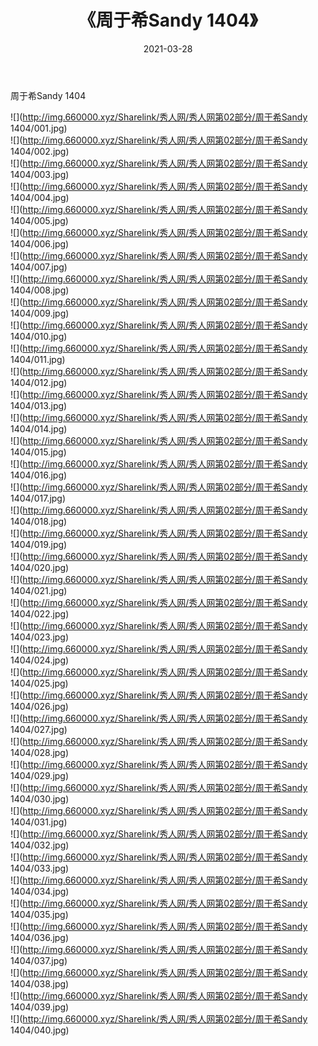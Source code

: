 ﻿---
layout: post
title:  《周于希Sandy 1404》
date:   2021-03-28
img: http://img.660000.xyz/Sharelink/秀人网/秀人网第02部分/周于希Sandy 1404/000.jpg
categories: [美女, 清纯, 唯美]
---

周于希Sandy 1404

  ![](http://img.660000.xyz/Sharelink/秀人网/秀人网第02部分/周于希Sandy 1404/001.jpg) <br> ![](http://img.660000.xyz/Sharelink/秀人网/秀人网第02部分/周于希Sandy 1404/002.jpg) <br> ![](http://img.660000.xyz/Sharelink/秀人网/秀人网第02部分/周于希Sandy 1404/003.jpg) <br> ![](http://img.660000.xyz/Sharelink/秀人网/秀人网第02部分/周于希Sandy 1404/004.jpg) <br> ![](http://img.660000.xyz/Sharelink/秀人网/秀人网第02部分/周于希Sandy 1404/005.jpg) <br> ![](http://img.660000.xyz/Sharelink/秀人网/秀人网第02部分/周于希Sandy 1404/006.jpg) <br> ![](http://img.660000.xyz/Sharelink/秀人网/秀人网第02部分/周于希Sandy 1404/007.jpg) <br> ![](http://img.660000.xyz/Sharelink/秀人网/秀人网第02部分/周于希Sandy 1404/008.jpg) <br> ![](http://img.660000.xyz/Sharelink/秀人网/秀人网第02部分/周于希Sandy 1404/009.jpg) <br> ![](http://img.660000.xyz/Sharelink/秀人网/秀人网第02部分/周于希Sandy 1404/010.jpg) <br> ![](http://img.660000.xyz/Sharelink/秀人网/秀人网第02部分/周于希Sandy 1404/011.jpg) <br> ![](http://img.660000.xyz/Sharelink/秀人网/秀人网第02部分/周于希Sandy 1404/012.jpg) <br> ![](http://img.660000.xyz/Sharelink/秀人网/秀人网第02部分/周于希Sandy 1404/013.jpg) <br> ![](http://img.660000.xyz/Sharelink/秀人网/秀人网第02部分/周于希Sandy 1404/014.jpg) <br> ![](http://img.660000.xyz/Sharelink/秀人网/秀人网第02部分/周于希Sandy 1404/015.jpg) <br> ![](http://img.660000.xyz/Sharelink/秀人网/秀人网第02部分/周于希Sandy 1404/016.jpg) <br> ![](http://img.660000.xyz/Sharelink/秀人网/秀人网第02部分/周于希Sandy 1404/017.jpg) <br> ![](http://img.660000.xyz/Sharelink/秀人网/秀人网第02部分/周于希Sandy 1404/018.jpg) <br> ![](http://img.660000.xyz/Sharelink/秀人网/秀人网第02部分/周于希Sandy 1404/019.jpg) <br> ![](http://img.660000.xyz/Sharelink/秀人网/秀人网第02部分/周于希Sandy 1404/020.jpg) <br> ![](http://img.660000.xyz/Sharelink/秀人网/秀人网第02部分/周于希Sandy 1404/021.jpg) <br> ![](http://img.660000.xyz/Sharelink/秀人网/秀人网第02部分/周于希Sandy 1404/022.jpg) <br> ![](http://img.660000.xyz/Sharelink/秀人网/秀人网第02部分/周于希Sandy 1404/023.jpg) <br> ![](http://img.660000.xyz/Sharelink/秀人网/秀人网第02部分/周于希Sandy 1404/024.jpg) <br> ![](http://img.660000.xyz/Sharelink/秀人网/秀人网第02部分/周于希Sandy 1404/025.jpg) <br> ![](http://img.660000.xyz/Sharelink/秀人网/秀人网第02部分/周于希Sandy 1404/026.jpg) <br> ![](http://img.660000.xyz/Sharelink/秀人网/秀人网第02部分/周于希Sandy 1404/027.jpg) <br> ![](http://img.660000.xyz/Sharelink/秀人网/秀人网第02部分/周于希Sandy 1404/028.jpg) <br> ![](http://img.660000.xyz/Sharelink/秀人网/秀人网第02部分/周于希Sandy 1404/029.jpg) <br> ![](http://img.660000.xyz/Sharelink/秀人网/秀人网第02部分/周于希Sandy 1404/030.jpg) <br> ![](http://img.660000.xyz/Sharelink/秀人网/秀人网第02部分/周于希Sandy 1404/031.jpg) <br> ![](http://img.660000.xyz/Sharelink/秀人网/秀人网第02部分/周于希Sandy 1404/032.jpg) <br> ![](http://img.660000.xyz/Sharelink/秀人网/秀人网第02部分/周于希Sandy 1404/033.jpg) <br> ![](http://img.660000.xyz/Sharelink/秀人网/秀人网第02部分/周于希Sandy 1404/034.jpg) <br> ![](http://img.660000.xyz/Sharelink/秀人网/秀人网第02部分/周于希Sandy 1404/035.jpg) <br> ![](http://img.660000.xyz/Sharelink/秀人网/秀人网第02部分/周于希Sandy 1404/036.jpg) <br> ![](http://img.660000.xyz/Sharelink/秀人网/秀人网第02部分/周于希Sandy 1404/037.jpg) <br> ![](http://img.660000.xyz/Sharelink/秀人网/秀人网第02部分/周于希Sandy 1404/038.jpg) <br> ![](http://img.660000.xyz/Sharelink/秀人网/秀人网第02部分/周于希Sandy 1404/039.jpg) <br> ![](http://img.660000.xyz/Sharelink/秀人网/秀人网第02部分/周于希Sandy 1404/040.jpg) <br>